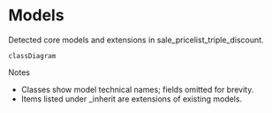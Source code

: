 # Models

Detected core models and extensions in sale_pricelist_triple_discount.

```mermaid
classDiagram
```

Notes
- Classes show model technical names; fields omitted for brevity.
- Items listed under _inherit are extensions of existing models.
